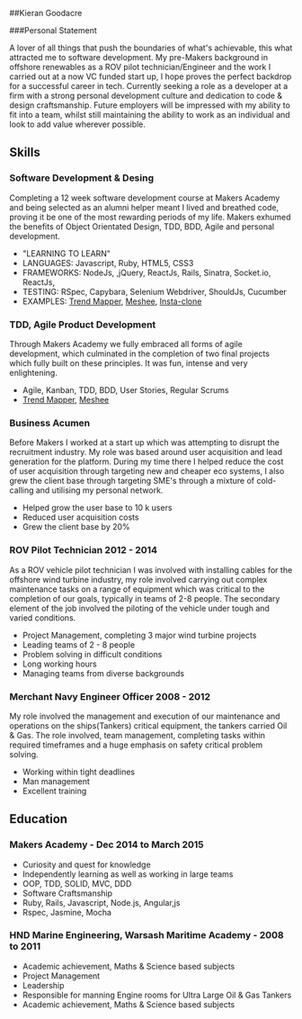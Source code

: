 ##Kieran Goodacre

###Personal Statement

A lover of all things that push the boundaries of what's achievable, this what attracted me to software development. My pre-Makers background in offshore renewables as a ROV pilot technician/Engineer and the work I carried out at a now VC funded start up, I hope proves the perfect backdrop for a successful career in tech. Currently seeking a role as a developer at a firm with a strong personal development culture and dedication to code & design craftsmanship. Future employers will be impressed with my ability to fit into a team, whilst still maintaining the ability to work as an individual and look to add value wherever possible.

## Skills

### Software Development & Desing

Completing a 12 week software development course at Makers Academy and being selected as an alumni helper meant I lived and breathed code, proving it be one of the most rewarding periods of my life. Makers exhumed the benefits of Object Orientated Design, TDD, BDD, Agile and personal development.

- "LEARNING TO LEARN"
- LANGUAGES: Javascript, Ruby, HTML5, CSS3
- FRAMEWORKS: NodeJs, ,jQuery, ReactJs, Rails, Sinatra, Socket.io, ReactJs, 
- TESTING: RSpec, Capybara, Selenium Webdriver, ShouldJs, Cucumber
- EXAMPLES: [Trend Mapper](https://github.com/kierangoodacre/TrendMapper), [Meshee](https://github.com/kierangoodacre/mesheeChat), [Insta-clone](https://github.com/kierangoodacre/instagram_clone)

### TDD, Agile Product Development

Through Makers Academy we fully embraced all forms of agile development, which culminated in the completion of two final projects which fully built on these principles. It was fun, intense and very enlightening.

- Agile, Kanban, TDD, BDD, User Stories, Regular Scrums
- [Trend Mapper](https://github.com/kierangoodacre/TrendMapper), [Meshee](https://github.com/kierangoodacre/mesheeChat)

### Business Acumen

Before Makers I worked at a start up which was attempting to disrupt the recruitment industry. My role was based around user acquisition and lead generation for the platform. During my time there I helped reduce the cost of user acquisition through targeting new and cheaper eco systems, I also grew the client base through targeting SME's through a mixture of cold-calling and utilising my personal network.

- Helped grow the user base to 10 k users
- Reduced user acquisition costs
- Grew the client base by 20%

### ROV Pilot Technician 2012 - 2014

As a ROV vehicle pilot technician I was involved with installing cables for the offshore wind turbine industry, my role involved carrying out complex maintenance tasks on a range of equipment which was critical to the completion of our goals, typically in teams of 2-8 people. The secondary element of the job involved the piloting of the vehicle under tough and varied conditions.

- Project Management, completing 3 major wind turbine projects
- Leading teams of 2 - 8 people
- Problem solving in difficult conditions
- Long working hours
- Managing teams from diverse backgrounds

### Merchant Navy Engineer Officer 2008 - 2012

My role involved the management and execution of our maintenance and operations on the ships(Tankers) critical equipment, the tankers carried Oil & Gas. The role involved, team management, completing tasks within required timeframes and a huge emphasis on safety critical problem solving.

- Working within tight deadlines
- Man management
- Excellent training

## Education

### Makers Academy - Dec 2014 to March 2015

- Curiosity and quest for knowledge
- Independently learning as well as working in large teams
- OOP, TDD, SOLID, MVC, DDD
- Software Craftsmanship
- Ruby, Rails, Javascript, Node.js, Angular,js
- Rspec, Jasmine, Mocha

### HND Marine Engineering, Warsash Maritime Academy - 2008 to 2011

- Academic achievement, Maths & Science based subjects
- Project Management
- Leadership
- Responsible for manning Engine rooms for Ultra Large Oil & Gas Tankers
- Academic achievement, Maths & Science based subjects
